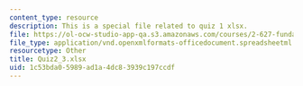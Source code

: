 ```yaml
---
content_type: resource
description: This is a special file related to quiz 1 xlsx.
file: https://ol-ocw-studio-app-qa.s3.amazonaws.com/courses/2-627-fundamentals-of-photovoltaics-fall-2013/1c53bda05989ad1a4dc83939c197ccdf_Quiz2_3.xlsx
file_type: application/vnd.openxmlformats-officedocument.spreadsheetml.sheet
resourcetype: Other
title: Quiz2_3.xlsx
uid: 1c53bda0-5989-ad1a-4dc8-3939c197ccdf
---
```

